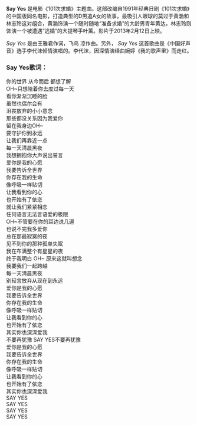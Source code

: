 

**Say Yes**
是电影《101次求婚》主题曲。这部改编自1991年经典日剧《101次求婚》的中国版同名电影，打造典型的D男追A女的故事，最吸引人眼球的莫过于黄渤和林志玲这对组合，黄渤饰演一个随时随地“准备求婚”的大龄男青年黄达，林志玲则饰演一个被遭遇“逃婚”的大提琴手叶薰。影片于2013年2月12日上映。

_Say Yes_ 是由王雅君作词，飞鸟 凉作曲。另外， _Say Yes_
这首歌曲是《中国好声音》选手李代沫倾情演唱的。李代沫，因深情演绎曲婉婷《我的歌声里》而走红。

### Say Yes歌词：

你的世界 从今而后 都想了解  
OH~只想陪着你去度过每一天  
看你渐渐沉睡的脸  
虽然也偶尔会有  
沮丧放弃的小小意念  
那些都没关系因为我爱你  
留在我身边OH~  
要守护你到永远  
让我们再靠近一点  
每一天清晨黑夜  
我想拥抱你大声说出誓言  
爱你是我的心愿  
我要告诉全世界  
你存在我的生命  
像呼吸一样贴切  
让我看到你的心  
也开始有了依恋  
就让我们紧紧相恋  
任何语言无法言语爱的极限  
OH~不管要在你的耳边说几遍  
也说不完我多爱你  
总在那最寂寞的夜  
见不到你的那种孤单失眠  
我在布满整个有星星的夜  
终于我明白 OH~ 原来这就叫想念  
我要我们一起跨越  
每一天清晨黑夜  
别轻言放弃从现在到永远  
爱你是我的心愿  
我要告诉全世界  
你存在我的生命  
像呼吸一样贴切  
让我看到你的心  
也开始有了依恋  
其实你也深深爱我  
不要再犹豫 SAY YES不要再犹豫  
爱你是我的心愿  
我要告诉全世界  
你存在我的生命  
像呼吸一样贴切  
让我看到你的心  
也开始有了依恋  
其实你也深深爱我  
SAY YES  
SAY YES  
SAY YES  
SAY YES

